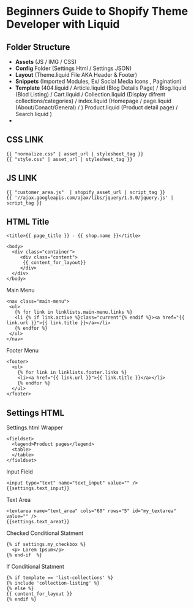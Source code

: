 Beginners Guide to Shopify Theme Developer with Liquid
=============================

Folder Structure
--------
  - <strong>Assets</strong> (JS / IMG / CSS)
  - <strong>Config</strong> Folder (Settings Html / Settings JSON)
  - <strong>Layout</strong> (Theme.liquid File AKA Header & Footer)
  - <strong>Snippets</strong> (Imported Modules, Ex/ Social Media Icons , Pagination)
  - <strong>Template</strong> (404.liquid / Article.liquid (Blog Details Page) / Blog.liquid (Blod Listing) / Cart.liquid / Collection.liquid (Display difrent collections/categories) / index.liquid (Homepage / page.liquid (About/Conact/General) / ) Product.liquid (Product detail page) / Search.liquid )
  - 
  

CSS LINK
--------
```
{{ "normalize.css" | asset_url | stylesheet_tag }}
{{ "style.css" | asset_url | stylesheet_tag }}
```
JS LINK
--------
```
{{ "customer_area.js"  | shopify_asset_url | script_tag }}
{{ '//ajax.googleapis.com/ajax/libs/jquery/1.9.0/jquery.js' | script_tag }}
```

HTML Title
--------
```
<title>{{ page_title }} - {{ shop.name }}</title> 
```

```
<body>
  <div class="container">
     <div class="content"> 
      {{ content_for_layout}}
     </div>
  </div>
</body>
 ``` 
 Main Menu
``` 
<nav class="main-menu">
 <ul>
   {% for link in linklists.main-menu.links %}
   <li {% if link.active %}class="current"{% endif %}><a href="{{ link.url }}">{{ link.title }}</a></li>
   {% endfor %}
 </ul>
</nav>
  ``` 

Footer Menu
``` 
<footer>
  <ul>
    {% for link in linklists.footer.links %}
    <li><a href="{{ link.url }}">{{ link.title }}</a></li>
    {% endfor %}
  </ul>
</footer>
``` 
  
Settings HTML
--------

Settings.html Wrapper
```
<fieldset>
  <legend>Product pages</legend>
  <table>
  </table>
</fieldset>
```
Input Field
```
<input type="text" name="text_input" value="" />
{{settings.text_input}} 

```
Text Area
```
<textarea name="text_area" cols="60" rows="5" id="my_textarea" value="" />
{{settings.text_areat}} 
```

Checked Conditional Statment
```
{% if settings.my_checkbox %}
  <p> Lorem Ipsum</p>
{% end-if  %}
```

If Conditional Statment
```
{% if template == 'list-collections' %}
{% include 'collection-listing' %}
{% else %}
{{ content_for_layout }}
{% endif %}
```
